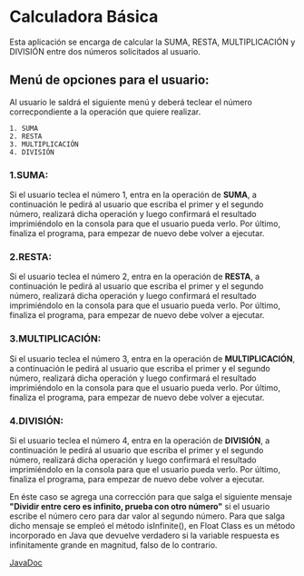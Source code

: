 # Calculadora Básica
Esta aplicación se encarga de calcular la SUMA, RESTA, MULTIPLICACIÓN y DIVISIÓN entre dos números solicitados al usuario.

## Menú de opciones para el usuario:
Al usuario le saldrá el siguiente menú y deberá teclear el número correcpondiente a la operación que quiere realizar.

    1. SUMA
    2. RESTA
    3. MULTIPLICACIÓN
    4. DIVISIÓN

### 1.SUMA:
Si el usuario teclea el número 1, entra en la operación de **SUMA**, a continuación le pedirá al usuario que escriba el primer y el segundo número, realizará dicha operación y luego confirmará el resultado imprimiéndolo en la consola para que el usuario pueda verlo. Por último, finaliza el programa, para empezar de nuevo debe volver a ejecutar.

### 2.RESTA:
Si el usuario teclea el número 2, entra en la operación de **RESTA**, a continuación le pedirá al usuario que escriba el primer y el segundo número, realizará dicha operación y luego confirmará el resultado imprimiéndolo en la consola para que el usuario pueda verlo. Por último, finaliza el programa, para empezar de nuevo debe volver a ejecutar.

### 3.MULTIPLICACIÓN:
Si el usuario teclea el número 3, entra en la operación de **MULTIPLICACIÓN**, a continuación le pedirá al usuario que escriba el primer y el segundo número, realizará dicha operación y luego confirmará el resultado imprimiéndolo en la consola para que el usuario pueda verlo. Por último, finaliza el programa, para empezar de nuevo debe volver a ejecutar.

### 4.DIVISIÓN:
Si el usuario teclea el número 4, entra en la operación de **DIVISIÓN**, a continuación le pedirá al usuario que escriba el primer y el segundo número, realizará dicha operación y luego confirmará el resultado imprimiéndolo en la consola para que el usuario pueda verlo. Por último, finaliza el programa, para empezar de nuevo debe volver a ejecutar.

En éste caso se agrega una corrección para que salga el siguiente mensaje **"Dividir entre cero es infinito, prueba con otro número"** si el usuario escribe el número cero para dar valor al segundo número. Para que salga dicho mensaje se empleó el método isInfinite(), en Float Class es un método incorporado en Java que devuelve verdadero si la variable respuesta es infinitamente grande en magnitud, falso de lo contrario.

[JavaDoc](https://github.com/acasella03/libreriaCalculadora.git)